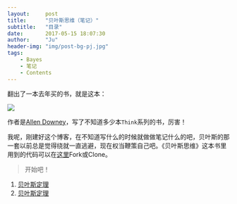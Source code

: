 ```yaml
---
layout:     post
title:      "贝叶斯思维（笔记）"
subtitle:   "目录"
date:       2017-05-15 18:07:30
author:     "Ju"
header-img: "img/post-bg-pj.jpg"
tags:
    - Bayes
    - 笔记
    - Contents
--- 
```


翻出了一本去年买的书，就是这本：

![](http://ooyw340iz.bkt.clouddn.com/image/bayes/book.png)

作者是[Allen Downey](http://www.allendowney.com)，写了不知道多少本`Think`系列的书，厉害！

我呢，刚建好这个博客，在不知道写什么的时候就做做笔记什么的吧，贝叶斯的那一套以前总是觉得绕就一直逃避，现在权当鞭策自己吧。《贝叶斯思维》这本书里用到的代码可以在[这里](https://github.com/AllenDowney/ThinkBayes)Fork或Clone。

> 开始吧！


1. [贝叶斯定理](http://www.noodler.xyz/2017/05/16/Bayes001/)
1. [贝叶斯定理](http://www.noodler.xyz/2017/06/05/Bayes002/)




